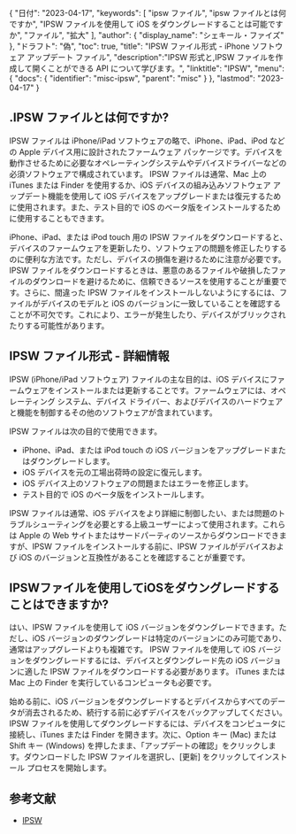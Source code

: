 {
"日付": "2023-04-17",
  "keywords": [
"ipsw ファイル",
"ipsw ファイルとは何ですか",
"IPSW ファイルを使用して iOS をダウングレードすることは可能ですか",
"ファイル",
"拡大"
],
  "author": {
"display_name": "シェキール・ファイズ"
},
"ドラフト": "偽",
"toc": true,
"title": "IPSW ファイル形式 - iPhone ソフトウェア アップデート ファイル",
  "description":"IPSW 形式と,IPSW ファイルを作成して開くことができる API について学びます。",
"linktitle": "IPSW",
  "menu": {
    "docs": {
      "identifier": "misc-ipsw",
"parent": "misc"
}
},
"lastmod": "2023-04-17"
}

## .IPSW ファイルとは何ですか?

IPSW ファイルは iPhone/iPad ソフトウェアの略で、iPhone、iPad、iPod などの Apple デバイス用に設計されたファームウェア パッケージです。デバイスを動作させるために必要なオペレーティングシステムやデバイスドライバーなどの必須ソフトウェアで構成されています。 IPSW ファイルは通常、Mac 上の iTunes または Finder を使用するか、iOS デバイスの組み込みソフトウェア アップデート機能を使用して iOS デバイスをアップグレードまたは復元するために使用されます。また、テスト目的で iOS のベータ版をインストールするために使用することもできます。

iPhone、iPad、または iPod touch 用の IPSW ファイルをダウンロードすると、デバイスのファームウェアを更新したり、ソフトウェアの問題を修正したりするのに便利な方法です。ただし、デバイスの損傷を避けるために注意が必要です。 IPSW ファイルをダウンロードするときは、悪意のあるファイルや破損したファイルのダウンロードを避けるために、信頼できるソースを使用することが重要です。さらに、間違った IPSW ファイルをインストールしないようにするには、ファイルがデバイスのモデルと iOS のバージョンに一致していることを確認することが不可欠です。これにより、エラーが発生したり、デバイスがブリックされたりする可能性があります。

## IPSW ファイル形式 - 詳細情報
IPSW (iPhone/iPad ソフトウェア) ファイルの主な目的は、iOS デバイスにファームウェアをインストールまたは更新することです。ファームウェアには、オペレーティング システム、デバイス ドライバー、およびデバイスのハードウェアと機能を制御するその他のソフトウェアが含まれています。

IPSW ファイルは次の目的で使用できます。

- iPhone、iPad、または iPod touch の iOS バージョンをアップグレードまたはダウングレードします。
- iOS デバイスを元の工場出荷時の設定に復元します。
- iOS デバイス上のソフトウェアの問題またはエラーを修正します。
- テスト目的で iOS のベータ版をインストールします。

IPSW ファイルは通常、iOS デバイスをより詳細に制御したい、または問題のトラブルシューティングを必要とする上級ユーザーによって使用されます。これらは Apple の Web サイトまたはサードパーティのソースからダウンロードできますが、IPSW ファイルをインストールする前に、IPSW ファイルがデバイスおよび iOS のバージョンと互換性があることを確認することが重要です。

## IPSWファイルを使用してiOSをダウングレードすることはできますか?

はい、IPSW ファイルを使用して iOS バージョンをダウングレードできます。ただし、iOS バージョンのダウングレードは特定のバージョンにのみ可能であり、通常はアップグレードよりも複雑です。 IPSW ファイルを使用して iOS バージョンをダウングレードするには、デバイスとダウングレード先の iOS バージョンに適した IPSW ファイルをダウンロードする必要があります。 iTunes または Mac 上の Finder を実行しているコンピュータも必要です。

始める前に、iOS バージョンをダウングレードするとデバイスからすべてのデータが消去されるため、続行する前に必ずデバイスをバックアップしてください。 IPSW ファイルを使用してダウングレードするには、デバイスをコンピュータに接続し、iTunes または Finder を開きます。次に、Option キー (Mac) または Shift キー (Windows) を押したまま、「アップデートの確認」をクリックします。ダウンロードした IPSW ファイルを選択し、[更新] をクリックしてインストール プロセスを開始します。

## 参考文献
* [IPSW](https://en.wikipedia.org/wiki/IPSW)

